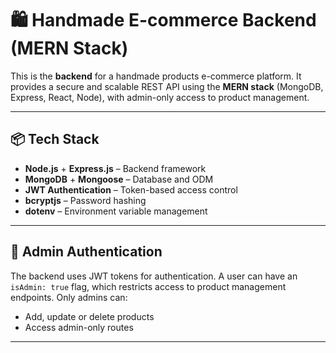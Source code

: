# 🛍️ Handmade E-commerce Backend (MERN Stack)

This is the **backend** for a handmade products e-commerce platform. It provides a secure and scalable REST API using the **MERN stack** (MongoDB, Express, React, Node), with admin-only access to product management.

---

## 📦 Tech Stack

- **Node.js** + **Express.js** – Backend framework
- **MongoDB** + **Mongoose** – Database and ODM
- **JWT Authentication** – Token-based access control
- **bcryptjs** – Password hashing
- **dotenv** – Environment variable management

---

## 🔐 Admin Authentication

The backend uses JWT tokens for authentication. A user can have an `isAdmin: true` flag, which restricts access to product management endpoints. Only admins can:

- Add, update or delete products
- Access admin-only routes

---
